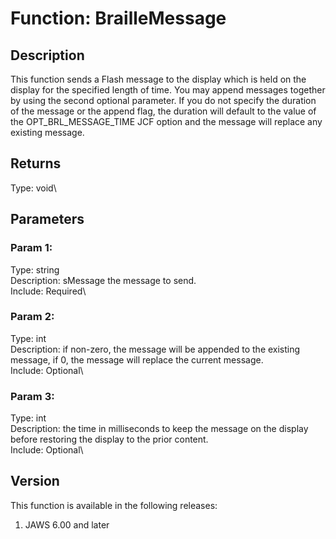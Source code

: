 # Function: BrailleMessage

## Description

This function sends a Flash message to the display which is held on the
display for the specified length of time. You may append messages
together by using the second optional parameter. If you do not specify
the duration of the message or the append flag, the duration will
default to the value of the OPT_BRL_MESSAGE_TIME JCF option and the
message will replace any existing message.

## Returns

Type: void\

## Parameters

### Param 1:

Type: string\
Description: sMessage the message to send.\
Include: Required\

### Param 2:

Type: int\
Description: if non-zero, the message will be appended to the existing
message, if 0, the message will replace the current message.\
Include: Optional\

### Param 3:

Type: int\
Description: the time in milliseconds to keep the message on the display
before restoring the display to the prior content.\
Include: Optional\

## Version

This function is available in the following releases:

1.  JAWS 6.00 and later
